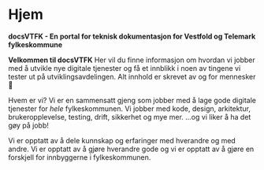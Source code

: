 # Hjem

**docsVTFK - En portal for teknisk dokumentasjon for Vestfold og Telemark fylkeskommune**

**Velkommen til docsVTFK** Her vil du finne informasjon om hvordan vi jobber med å utvikle nye digitale tjenester og få et innblikk i noen av tingene vi tester ut på utviklingsavdelingen. Alt innhold er skrevet av og for mennesker 🤩

Hvem er vi? Vi er en sammensatt gjeng som jobber med å lage gode digitale tjenester for *hele* fylkeskommunen. Vi jobber med kode, design, arkitektur, brukeropplevelse, testing, drift, sikkerhet og mye mer. ...og vi liker å ha det gøy på jobb!

Vi er opptatt av å dele kunnskap og erfaringer med hverandre og med andre. Vi er opptatt av å gjøre hverandre gode og vi er opptatt av å gjøre en forskjell for innbyggerne i fylkeskommunen.
